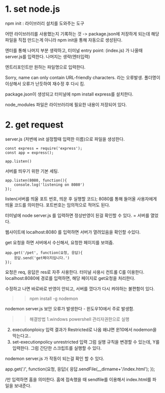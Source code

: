 # 1. set node.js
npm init : 라이브러리 설치를 도와주는 도구

어떤 라이브러리를 사용했는지 기록하는 것 -> package.json에 저장하게 되는데
해당 파일을 직접 만드는게 아니라 npm init을 통해 자동으로 생성된다. 

엔터를 통해 나머지 부분 생략하고, 터미널 entry point: (index.js) 가 나올때
server.js를 입력한다. 나머지는 생략(엔터입력)

엔트리포인트만 원하는 파일명으로 입력한다. 

Sorry, name can only contain URL-friendly characters. 라는 오류발생.
폴더명이 이상해서 오류가 난듯하여 재수정 후 다시 킴. 

package.json이 생성되고
터미널에 npm install express를 설치한다. 

node_modules 파일은 라이브러리에 필요한 내용이 저장되어 있다. 

# 2. get request

server.js (저번에 init 설정할때 입력한 이름)으로 파일을 생성한다. 


```
const express = require('express');
const app = express();

app.listen()
```

서버를 띄우기 위한 기본 세팅. 

```
app.listen(8080, function(){
    console.log('listening on 8080')
});
```

listen(서버를 띄울 포트 번호, 띄운 후 실행할 코드); 
8080를 통해 들어올 사용자에게 띄울 코드를 의미한다.
포트번호는 임의적으로 적어도 된다. 

터미널에 
node server.js 
를 입력하면 정상반영이 된걸 확인할 수 있다. = 서버를 열었다. 

웹사이트에 localhost:8080 를 입력하면
서버가 열려있음을 확인할 수있다. 


get 요청을 하면 서버에서 수신해서, 요청한 페이지를 보여줌. 

```
app.get('/pet', function(요청, 응답){
    응답.send('get페이지입니다.')
});
```
요청은 req, 응답은 res로 자주 사용한다.  터미널 사용시 컨트롤 C를 이용한다. 
localhost:8080에 경로를 입력하면,  해당 페이지로 get요청을 처리한다. 

수정하고 나면 바로바로 반영이 안되고, 서버를 껐다가 다시 켜야하는 불편함이 있다. 
>> npm install -g nodemon

nodemon server.js
보안 오류가 발생한다 - 윈도우10에서 주로 발생함.
>> 해결방법
 1.windows powershell 관리자권한으로 실행
 2. executionploicy 입력
  결과가 Restricted로 나옴
  왜냐면 윈10에서 nodemon을 막는다고..
 3. set-executionpolicy unrestricted 입력
그럼 실행 규칙을 변경할 수 있는데, Y를 입력한다.
그럼 간단한 스크립트를 실행할 수 있다. 


nodemon server.js 가 작동이 되는걸 확인 할 수 있다. 

app.get('/', function(요청, 응답){
    응답.sendFile(__dirname+'/index.html');
});

/만 입력하면 홈을 의미한다. 
홈에 접속했을 때 sendfile를 이용해서 index.html를 파일을 보내준다. 